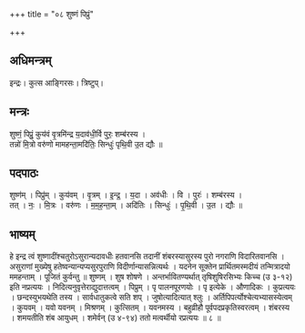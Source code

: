+++
title = "०८ शुष्णं पिप्रुं"

+++
## अधिमन्त्रम्
इन्द्रः। कुत्स आङ्गिरसः। त्रिष्टुप्।

## मन्त्रः
शुष्णं॒ पिप्रुं॒ कुय॑वं वृ॒त्रमि॑न्द्र य॒दाव॑धी॒र्वि पुरः॒ शम्ब॑रस्य ।  
तन्नो॑ मि॒त्रो वरु॑णो मामहन्ता॒मदि॑तिः॒ सिन्धुः॑ पृथि॒वी उ॒त द्यौः ॥

## पदपाठः
शुष्ण॑म् । पिप्रु॑म् । कुय॑वम् । वृ॒त्रम् । इ॒न्द्र॒ । य॒दा । अव॑धीः । वि । पुरः॑ । शम्ब॑रस्य ।  
तत् । नः॒ । मि॒त्रः । वरु॑णः । म॒म॒ह॒न्ता॒म् । अदि॑तिः । सिन्धुः॑ । पृ॒थि॒वी । उ॒त । द्यौः ॥

## भाष्यम्
हे इन्द्र त्वं शुष्णादींश्चतुरोऽसुरान्यदावधीः हतवानसि तदानीं शंबरस्यासुरस्य पुरो नगराणि विदारितवानसि । असुराणां मुख्येषु हतेष्वन्यान्यप्यसुरपुराणि विदीर्णान्यासन्नित्यर्थः । यदनेन सूक्तेन प्रार्थितमस्मदीयं तन्मित्रादयो ममहन्ताम् । पूजितं कुर्वन्तु ॥ शुष्णम् । शुष शोषणे । अन्तर्भावितण्यर्थात् तृषिशुषिरसिभ्यः किच्च (उ ३-१२) इति नप्रत्ययः । निदित्यनुवृत्तेराद्युदात्तत्वम् । पिप्रुम् । पृ पालनपूरणयोः । पृ इत्येके । औणादिकः । कुप्रत्ययः । छन्दस्युभयथेति तस्य । सार्वधातुकत्वे सति शप् । जुषोत्यादित्यात् श्लुः । अर्तिपिपर्त्योश्चेत्यभ्यासस्येत्वम् । कुयवम् । यवो यवनम् । मिश्रणम् । कुत्सितम् । यवनमस्य । बहुव्रीहौ पूर्वपदप्रकृतिस्वरत्वम् । शंबरस्य । शमयतीति शंब आयुधम् । शमेर्वन् (उ ४-९४) ततो मत्वर्थीयो रप्रत्ययः ॥ ८ ॥